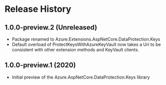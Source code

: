 # Release History

## 1.0.0-preview.2 (Unreleased)

- Package renamed to Azure.Extensions.AspNetCore.DataProtection.Keys
- Default overload of ProtectKeysWithAzureKeyVault now takes a Uri to be consistent with other extension methods and KeyVault clients.  

## 1.0.0-preview.1 (2020)

- Initial preview of the Azure.AspNetCore.DataProtection.Keys library
